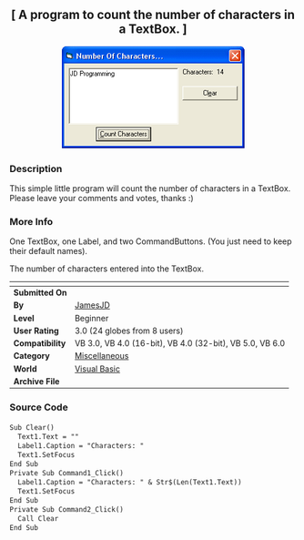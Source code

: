 ﻿<div align="center">

## \[ A program to count the number of characters in a TextBox\. \]

<img src="PIC200386610512121.gif">
</div>

### Description

This simple little program will count the number of characters in a TextBox. Please leave your comments and votes, thanks :)
 
### More Info
 
One TextBox, one Label, and two CommandButtons. (You just need to keep their default names).

The number of characters entered into the TextBox.


<span>             |<span>
---                |---
**Submitted On**   |
**By**             |[JamesJD](https://github.com/Planet-Source-Code/PSCIndex/blob/master/ByAuthor/jamesjd.md)
**Level**          |Beginner
**User Rating**    |3.0 (24 globes from 8 users)
**Compatibility**  |VB 3\.0, VB 4\.0 \(16\-bit\), VB 4\.0 \(32\-bit\), VB 5\.0, VB 6\.0
**Category**       |[Miscellaneous](https://github.com/Planet-Source-Code/PSCIndex/blob/master/ByCategory/miscellaneous__1-1.md)
**World**          |[Visual Basic](https://github.com/Planet-Source-Code/PSCIndex/blob/master/ByWorld/visual-basic.md)
**Archive File**   |[](https://github.com/Planet-Source-Code/jamesjd-a-program-to-count-the-number-of-characters-in-a-textbox__1-47446/archive/master.zip)





### Source Code

```
Sub Clear()
  Text1.Text = ""
  Label1.Caption = "Characters: "
  Text1.SetFocus
End Sub
Private Sub Command1_Click()
  Label1.Caption = "Characters: " & Str$(Len(Text1.Text))
  Text1.SetFocus
End Sub
Private Sub Command2_Click()
  Call Clear
End Sub
```

